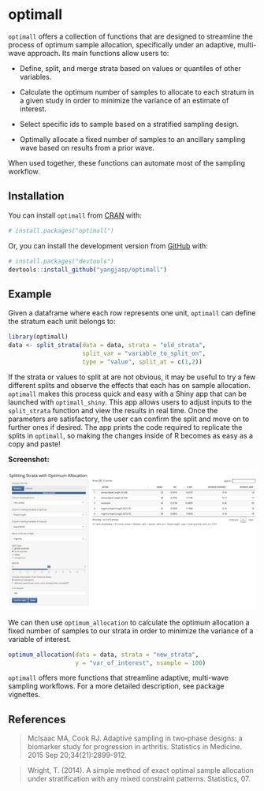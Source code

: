 
<!-- README.md is generated from README.Rmd. Please edit that file -->

# optimall

`optimall` offers a collection of functions that are designed to
streamline the process of optimum sample allocation, specifically under
an adaptive, multi-wave approach. Its main functions allow users to:

  - Define, split, and merge strata based on values or quantiles of
    other variables.

  - Calculate the optimum number of samples to allocate to each stratum
    in a given study in order to minimize the variance of an estimate of
    interest.

  - Select specific ids to sample based on a stratified sampling design.

  - Optimally allocate a fixed number of samples to an ancillary
    sampling wave based on results from a prior wave.

When used together, these functions can automate most of the sampling
workflow.

## Installation

You can install `optimall` from
[CRAN](https://cran.r-project.org/web/packages/optimall/index.html)
with:

``` r
# install.packages("optimall")
```

Or, you can install the development version from
[GitHub](https://github.com/) with:

``` r
# install.packages("devtools")
devtools::install_github("yangjasp/optimall")
```

## Example

Given a dataframe where each row represents one unit, `optimall` can
define the stratum each unit belongs to:

``` r
library(optimall)
data <- split_strata(data = data, strata = "old_strata", 
                     split_var = "variable_to_split_on", 
                     type = "value", split_at = c(1,2))
```

If the strata or values to split at are not obvious, it may be useful to
try a few different splits and observe the effects that each has on
sample allocation. `optimall` makes this process quick and easy with a
Shiny app that can be launched with `optimall_shiny`. This app allows
users to adjust inputs to the `split_strata` function and view the
results in real time. Once the parameters are satisfactory, the user can
confirm the split and move on to further ones if desired. The app prints
the code required to replicate the splits in `optimall`, so making the
changes inside of R becomes as easy as a copy and paste\!

<b>Screenshot:</b>

![Alt text](inst/shiny-app/optimall_shiny/Screenshots/Screenshot4.png)

We can then use `optimum_allocation` to calculate the optimum allocation
a fixed number of samples to our strata in order to minimize the
variance of a variable of interest.

``` r
optimum_allocation(data = data, strata = "new_strata", 
                   y = "var_of_interest", nsample = 100)
```

`optimall` offers more functions that streamline adaptive, multi-wave
sampling workflows. For a more detailed description, see package
vignettes.

## References

> McIsaac MA, Cook RJ. Adaptive sampling in two‐phase designs: a
> biomarker study for progression in arthritis. Statistics in Medicine.
> 2015 Sep 20;34(21):2899-912.

> Wright, T. (2014). A simple method of exact optimal sample allocation
> under stratification with any mixed constraint patterns. Statistics,
> 07.
